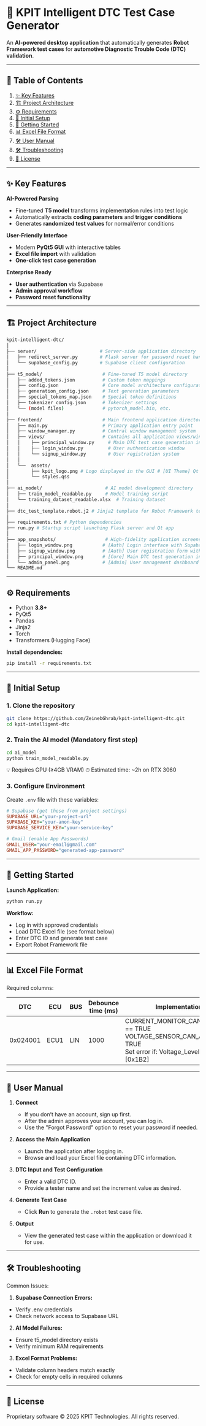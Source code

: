 # 🚗 KPIT Intelligent DTC Test Case Generator

An **AI-powered desktop application** that automatically generates **Robot Framework test cases** for **automotive Diagnostic Trouble Code (DTC) validation**.

---

## 📑 Table of Contents
1. [✨ Key Features](#-key-features)
2. [🏗 Project Architecture](#-project-architecture)
3. [⚙️ Requirements](#️-requirements)
4. [🔧 Initial Setup](#-initial-setup)
5. [🚀 Getting Started](#-getting-started)
6. [📊 Excel File Format](#-excel-file-format)
7. [🛠 User Manual](#-user-manual)
8. [🛠 Troubleshooting](#-troubleshooting)
9. [📜 License](#-license)

---

## ✨ Key Features

**AI-Powered Parsing**
- Fine-tuned **T5 model** transforms implementation rules into test logic
- Automatically extracts **coding parameters** and **trigger conditions**
- Generates **randomized test values** for normal/error conditions

**User-Friendly Interface**
- Modern **PyQt5 GUI** with interactive tables
- **Excel file import** with validation
- **One-click test case generation**

**Enterprise Ready**
- **User authentication** via Supabase
- **Admin approval workflow**
- **Password reset functionality**

---

## 🏗 Project Architecture

```bash
kpit-intelligent-dtc/
│
├── server/                       # Server-side application directory
│   ├── redirect_server.py        # Flask server for password reset handling
│   └── supabase_config.py        # Supabase client configuration
│
├── t5_model/                      # Fine-tuned T5 model directory
│   ├── added_tokens.json          # Custom token mappings
│   ├── config.json                # Core model architecture configuration  
│   ├── generation_config.json     # Text generation parameters
│   ├── special_tokens_map.json    # Special token definitions
│   ├── tokenizer_config.json      # Tokenizer settings
│   └── (model files)              # pytorch_model.bin, etc.
│
├── frontend/                      # Main frontend application directory
│   ├── main.py                    # Primary application entry point
│   ├── window_manager.py          # Central window management system
│   ├── views/                     # Contains all application views/windows
│   │    ├── principal_window.py     # Main DTC test case generation interface
│   │    ├── login_window.py         # User authentication window
│   │    └── signup_window.py        # User registration system
│   │
│   └──  assets/
│        ├── kpit_logo.png # Logo displayed in the GUI # [UI Theme] Qt Stylesheet for application styling
│        └── styles.qss
│
├── ai_model/                       # AI model development directory
│   ├── train_model_readable.py     # Model training script
│   └── training_dataset_readable.xlsx  # Training dataset
│
├── dtc_test_template.robot.j2 # Jinja2 template for Robot Framework test case
│
├── requirements.txt # Python dependencies
├── run.py # Startup script launching Flask server and Qt app
│
├── app_snapshots/                  # High-fidelity application screenshots
│   ├── login_window.png           # [Auth] Login interface with Supabase integration
│   ├── signup_window.png          # [Auth] User registration form with validation
│   ├── principal_window.png       # [Core] Main DTC test generation interface
│   └── admin_panel.png            # [Admin] User management dashboard 
└── README.md
```

---

## ⚙️ Requirements

- Python **3.8+**
- PyQt5
- Pandas
- Jinja2
- Torch
- Transformers (Hugging Face)

**Install dependencies:**

```bash
pip install -r requirements.txt
```
---

## 🔧 Initial Setup

### 1. Clone the repository

```bash
git clone https://github.com/ZeinebGhrab/kpit-intelligent-dtc.git
cd kpit-intelligent-dtc
```

### 2. Train the AI model (Mandatory first step)

```bash
cd ai_model
python train_model_readable.py 
```
💡 Requires GPU (≥4GB VRAM)
⏱ Estimated time: ~2h on RTX 3060

### 3. Configure Environment

Create `.env` file with these variables:

```ini
# Supabase (get these from project settings)
SUPABASE_URL="your-project-url"
SUPABASE_KEY="your-anon-key"
SUPABASE_SERVICE_KEY="your-service-key"

# Gmail (enable App Passwords)
GMAIL_USER="your-email@gmail.com"
GMAIL_APP_PASSWORD="generated-app-password"
```
---
## 🚀 Getting Started

**Launch Application:**

```bash
python run.py
```

**Workflow:**

- Log in with approved credentials
- Load DTC Excel file (see format below)
- Enter DTC ID and generate test case
- Export Robot Framework file
  
---

## 📊 Excel File Format
Required columns:

| DTC      | ECU  | BUS | Debounce time (ms) | Implementation                                                                                 |
|----------|------|-----|--------------------|------------------------------------------------------------------------------------------------|
| 0x024001 | ECU1 | LIN | 1000               | CURRENT_MONITOR_CAN_ENABLED == TRUE<br>VOLTAGE_SENSOR_CAN_ACTIVE == TRUE<br>Set error if: Voltage_Level > 15V [0x1B2] |

---

## 📖 User Manual
1. **Connect**
   - If you don’t have an account, sign up first.
   - After the admin approves your account, you can log in.
   - Use the "Forgot Password" option to reset your password if needed.

2. **Access the Main Application**
   - Launch the application after logging in.
   - Browse and load your Excel file containing DTC information.

3. **DTC Input and Test Configuration**
   - Enter a valid DTC ID.
   - Provide a tester name and set the increment value as desired.

4. **Generate Test Case**
   - Click **Run** to generate the `.robot` test case file.

5. **Output**
   - View the generated test case within the application or download it for use.
     
---

## 🛠 Troubleshooting
Common Issues:

1. **Supabase Connection Errors:**

- Verify .env credentials
- Check network access to Supabase URL

2. **AI Model Failures:**

- Ensure t5_model directory exists
- Verify minimum RAM requirements

3. **Excel Format Problems:**

- Validate column headers match exactly
- Check for empty cells in required columns
  
---
## 📜 License
Proprietary software © 2025 KPIT Technologies. All rights reserved.

